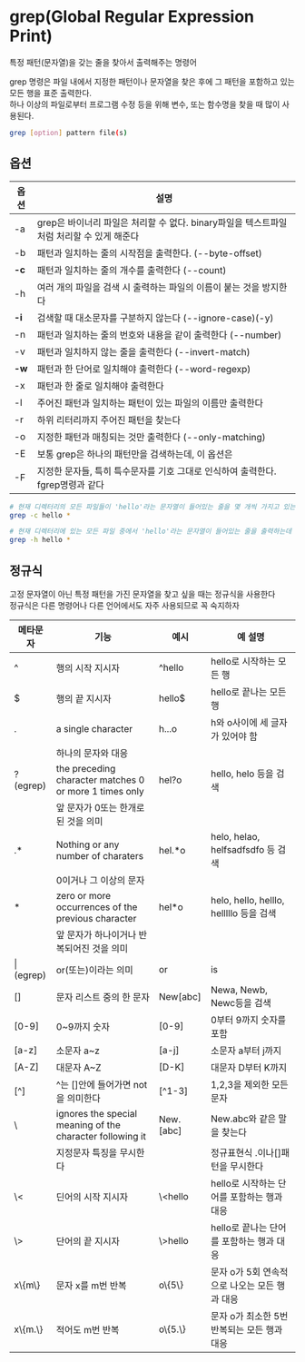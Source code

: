 # grep(Global Regular Expression Print)

특정 패턴(문자열)을 갖는 줄을 찾아서 출력해주는 명령어

grep 명령은 파일 내에서 지정한 패턴이나 문자열을 찾은 후에 그 패턴을 포함하고 있는 모든 행을 표준 출력한다.  
하나 이상의 파일로부터 프로그램 수정 등을 위해 변수, 또는 함수명을 찾을 때 많이 사용된다.

```bash
grep [option] pattern file(s)
```

## 옵션

| 옵션   | 설명                                                                                     |
| ------ | ---------------------------------------------------------------------------------------- |
| -a     | grep은 바이너리 파일은 처리할 수 없다. binary파일을 텍스트파일처럼 처리할 수 있게 해준다 |
| -b     | 패턴과 일치하는 줄의 시작점을 출력한다. (--byte-offset)                                  |
| **-c** | 패턴과 일치하는 줄의 개수를 출력한다 (--count)                                           |
| -h     | 여러 개의 파일을 검색 시 출력하는 파일의 이름이 붙는 것을 방지한다                       |
| **-i** | 검색할 때 대소문자를 구분하지 않는다 (--ignore-case)(-y)                                 |
| -n     | 패턴과 일치하는 줄의 번호와 내용을 같이 출력한다 (--number)                              |
| -v     | 패턴과 일치하지 않는 줄을 출력한다 (--invert-match)                                      |
| **-w** | 패턴과 한 단어로 일치해야 출력한다 (--word-regexp)                                       |
| -x     | 패턴과 한 줄로 일치해야 출력한다                                                         |
| -l     | 주어진 패턴과 일치하는 패턴이 있는 파일의 이름만 출력한다                                |
| -r     | 하위 리터리까지 주어진 패턴을 찾는다                                                     |
| -o     | 지정한 패턴과 매칭되는 것만 출력한다 (--only-matching)                                   |
| -E     | 보통 grep은 하나의 패턴만을 검색하는데, 이 옵션은                                        | (파이프)와 연계하여 여러 패턴을 찾는다. egrep 명령과 같다 |
| -F     | 지정한 문자들, 특히 특수문자를 기호 그대로 인식하여 출력한다. fgrep명령과 같다           |

```bash
# 현재 디렉터리의 모든 파일들이 'hello'라는 문자열이 들어있는 줄을 몇 개씩 가지고 있는지 보여준다
grep -c hello *

# 현재 디렉터리에 있는 모든 파일 중에서 'hello'라는 문자열이 들어있는 줄을 출력하는데 파일명은 출력하지 않는다
grep -h hello *
```

## 정규식

고정 문자열이 아닌 특정 패턴을 가진 문자열을 찾고 싶을 때는 정규식을 사용한다  
정규식은 다른 명령어나 다른 언어에서도 자주 사용되므로 꼭 숙지하자

| 메타문자  | 기능                                                      | 예시         | 예 설명                                       |
| --------- | --------------------------------------------------------- | ------------ | --------------------------------------------- |
| ^         | 행의 시작 지시자                                          | ^hello       | hello로 시작하는 모든 행                      |
| \$        | 행의 끝 지시자                                            | hello\$      | hello로 끝나는 모든 행                        |
| .         | a single character                                        | h...o        | h와 o사이에 세 글자가 있어야 함               |
|           | 하나의 문자와 대응                                        |              |
| ?(egrep)  | the preceding character matches 0 or more 1 times only    | hel?o        | hello, helo 등을 검색                         |
|           | 앞 문자가 0또는 한개로 된 것을 의미                       |              |
| .\*       | Nothing or any number of charaters                        | hel.\*o      | helo, helao, helfsadfsdfo 등 검색             |
|           | 0이거나 그 이상의 문자                                    |              |
| \*        | zero or more occurrences of the previous character        | hel\*o       | helo, hello, helllo, helllllo 등을 검색       |
|           | 앞 문자가 하나이거나 반복되어진 것을 의미                 |              |
| \|(egrep) | or(또는)이라는 의미                                       | or           | is                                            | go | oranges, Lisa, mongodb 등등 셋 중 하나라도 들어있으면 검색 |
| []        | 문자 리스트 중의 한 문자                                  | New[abc]     | Newa, Newb, Newc등을 검색                     |
| [0-9]     | 0~9까지 숫자                                              | [0-9]        | 0부터 9까지 숫자를 포함                       |
| [a-z]     | 소문자 a~z                                                | [a-j]        | 소문자 a부터 j까지                            |
| [A-Z]     | 대문자 A~Z                                                | [D-K]        | 대문자 D부터 K까지                            |
| [^]       | ^는 []안에 들어가면 not을 의미한다                        | [^1-3]       | 1,2,3을 제외한 모든 문자                      |
| \         | ignores the special meaning of the character following it | New\.\[abc\] | New.abc와 같은 말을 찾는다                    |
|           | 지정문자 특징을 무시한다                                  |              | 정규표현식 .이나[]패턴을 무시한다             |
| \\<       | 딘어의 시작 지시자                                        | \\<hello     | hello로 시작하는 단어를 포함하는 행과 대응    |
| \\>       | 단어의 끝 지시자                                          | \\>hello     | hello로 끝나는 단어를 포함하는 행과 대응      |
| x\\{m\\}  | 문자 x를 m번 반복                                         | o\\{5\\}     | 문자 o가 5회 연속적으로 나오는 모든 행과 대응 |
| x\\{m.\\} | 적어도 m번 반복                                           | o\\{5.\\}    | 문자 o가 최소한 5번 반복되는 모든 행과 대응   |
